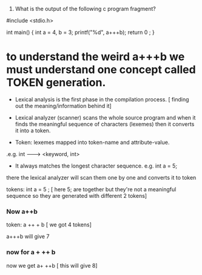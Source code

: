 1. What is the output of the following c program fragment?

#include <stdio.h>

int main() {
    int a = 4, b = 3;
    printf("%d", a+++b);
    return 0 ;
}


# to understand the weird a+++b we must understand one concept called TOKEN generation.

- Lexical analysis is the first phase in the compilation process.  [ finding out the meaning/information behind it]
- Lexical analyzer (scanner) scans the whole source program and when it finds the meaningful sequence of characters (lexemes)
then it converts it into a token.

- Token: lexemes mapped into token-name and attribute-value.

.e.g. int --->  <keyword, int>   

- It always matches the longest character sequence.
e.g. int a = 5; 

there the lexical analyzer will scan them one by one and converts it to token

tokens: int   a  = 5   ;    [ here 5; are together but they're not a meaningful sequence so they are generated with different 2 tokens]

### Now a++b

token:   a    ++   +   b  [ we got 4 tokens]

a+++b will give 7



### now for a + ++ b

now we get a+ ++b [ this will give 8]
